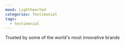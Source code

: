```yaml
---
mood: Lighthearted
categories: Testimonial
tags:
  - testimonial
---
```

Trusted by some of the world's most innovative brands